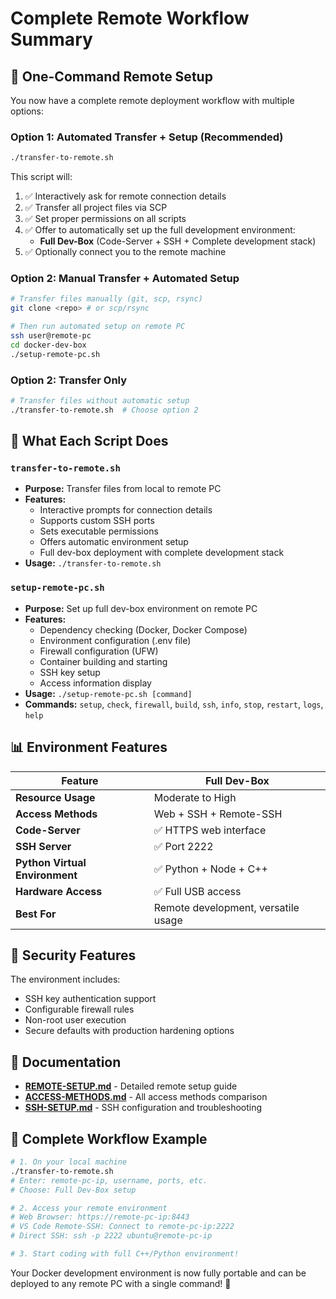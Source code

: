 # Complete Remote Workflow Summary

## 🚀 One-Command Remote Setup

You now have a complete remote deployment workflow with multiple options:

### Option 1: Automated Transfer + Setup (Recommended)
```bash
./transfer-to-remote.sh
```
This script will:
1. ✅ Interactively ask for remote connection details
2. ✅ Transfer all project files via SCP
3. ✅ Set proper permissions on all scripts
4. ✅ Offer to automatically set up the full development environment:
   - **Full Dev-Box** (Code-Server + SSH + Complete development stack)
5. ✅ Optionally connect you to the remote machine

### Option 2: Manual Transfer + Automated Setup
```bash
# Transfer files manually (git, scp, rsync)
git clone <repo> # or scp/rsync

# Then run automated setup on remote PC
ssh user@remote-pc
cd docker-dev-box
./setup-remote-pc.sh
```

### Option 2: Transfer Only
```bash
# Transfer files without automatic setup
./transfer-to-remote.sh  # Choose option 2
```

## 🎯 What Each Script Does

### `transfer-to-remote.sh`
- **Purpose:** Transfer files from local to remote PC
- **Features:**
  - Interactive prompts for connection details
  - Supports custom SSH ports
  - Sets executable permissions
  - Offers automatic environment setup
  - Full dev-box deployment with complete development stack
- **Usage:** `./transfer-to-remote.sh`

### `setup-remote-pc.sh`
- **Purpose:** Set up full dev-box environment on remote PC
- **Features:**
  - Dependency checking (Docker, Docker Compose)
  - Environment configuration (.env file)
  - Firewall configuration (UFW)
  - Container building and starting
  - SSH key setup
  - Access information display
- **Usage:** `./setup-remote-pc.sh [command]`
- **Commands:** `setup`, `check`, `firewall`, `build`, `ssh`, `info`, `stop`, `restart`, `logs`, `help`

## 📊 Environment Features

| Feature | Full Dev-Box |
|---------|-------------|
| **Resource Usage** | Moderate to High |
| **Access Methods** | Web + SSH + Remote-SSH |
| **Code-Server** | ✅ HTTPS web interface |
| **SSH Server** | ✅ Port 2222 |
| **Python Virtual Environment** | ✅ Python + Node + C++ |
| **Hardware Access** | ✅ Full USB access |
| **Best For** | Remote development, versatile usage |

## 🔐 Security Features

The environment includes:
- SSH key authentication support
- Configurable firewall rules
- Non-root user execution
- Secure defaults with production hardening options

## 📖 Documentation

- **[REMOTE-SETUP.md](REMOTE-SETUP.md)** - Detailed remote setup guide
- **[ACCESS-METHODS.md](ACCESS-METHODS.md)** - All access methods comparison
- **[SSH-SETUP.md](SSH-SETUP.md)** - SSH configuration and troubleshooting
## 🎉 Complete Workflow Example

```bash
# 1. On your local machine
./transfer-to-remote.sh
# Enter: remote-pc-ip, username, ports, etc.
# Choose: Full Dev-Box setup

# 2. Access your remote environment
# Web Browser: https://remote-pc-ip:8443
# VS Code Remote-SSH: Connect to remote-pc-ip:2222
# Direct SSH: ssh -p 2222 ubuntu@remote-pc-ip

# 3. Start coding with full C++/Python environment!
```

Your Docker development environment is now fully portable and can be deployed to any remote PC with a single command! 🚀
